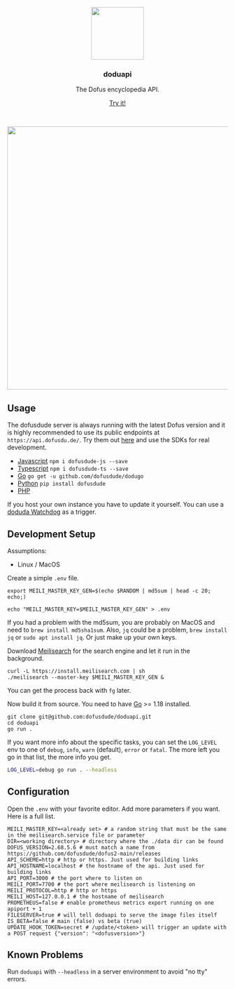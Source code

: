 <p align="center">
  <img src="https://docs.dofusdu.de/logo_cropped.png" width="120">
  <h3 align="center">doduapi</h3>
  <p align="center">The Dofus encyclopedia API.</p>
  <p align="center"><a href="https://docs.dofusdu.de">Try it!</a></p>
  <p align="center"><a href="https://goreportcard.com/report/github.com/dofusdude/doduapi"><img src="https://goreportcard.com/badge/github.com/dofusdude/doduapi" alt=""></a> <a href="https://github.com/dofusdude/doduda/actions/workflows/tests.yml"><img src="https://github.com/dofusdude/doduapi/actions/workflows/tests.yml/badge.svg" alt=""></a>
  </p>
</p>

<p align="center">
  <img src="https://vhs.charm.sh/vhs-2mgsbcqX7zIII0IvqV5uw0.gif" width="600">
</p>

## Usage

The dofusdude server is always running with the latest Dofus version and it is highly recommended to use its public endpoints at `https://api.dofusdu.de/`. Try them out [here](https://docs.dofusdu.de) and use the SDKs for real development.

- [Javascript](https://github.com/dofusdude/dofusdude-js) `npm i dofusdude-js --save`
- [Typescript](https://github.com/dofusdude/dofusdude-ts) `npm i dofusdude-ts --save`
- [Go](https://github.com/dofusdude/dodugo) `go get -u github.com/dofusdude/dodugo`
- [Python](https://github.com/dofusdude/dofusdude-py) `pip install dofusdude`
- [PHP](https://github.com/dofusdude/dofusdude-php)

If you host your own instance you have to update it yourself. You can use a [doduda Watchdog](https://github.com/dofusdude/doduda#watchdog) as a trigger.

## Development Setup

Assumptions:

- Linux / MacOS

Create a simple `.env` file.

```shell
export MEILI_MASTER_KEY_GEN=$(echo $RANDOM | md5sum | head -c 20; echo;)

echo "MEILI_MASTER_KEY=$MEILI_MASTER_KEY_GEN" > .env
```

If you had a problem with the md5sum, you are probably on MacOS and need to `brew install md5sha1sum`. Also, `jq` could be a problem, `brew install jq` or `sudo apt install jq`. Or just make up your own keys.

Download [Meilisearch](https://www.meilisearch.com/docs/learn/getting_started/installation#local-installation) for the search engine and let it run in the background.

```shell
curl -L https://install.meilisearch.com | sh
./meilisearch --master-key $MEILI_MASTER_KEY_GEN &
```

You can get the process back with `fg` later.

Now build it from source. You need to have [Go](https://go.dev/doc/install) >= 1.18 installed.

```shell
git clone git@github.com:dofusdude/doduapi.git
cd doduapi
go run .
```

If you want more info about the specific tasks, you can set the `LOG_LEVEL` env to one of `debug`, `info`, `warn` (default), `error` or `fatal`. The more left you go in that list, the more info you get.

```bash
LOG_LEVEL=debug go run . --headless
```

## Configuration

Open the `.env` with your favorite editor. Add more parameters if you want. Here is a full list.

```shell
MEILI_MASTER_KEY=<already set> # a random string that must be the same in the meilisearch.service file or parameter
DIR=<working directory> # directory where the ./data dir can be found
DOFUS_VERSION=2.68.5.6 # must match a name from https://github.com/dofusdude/dofus2-main/releases
API_SCHEME=http # http or https. Just used for building links
API_HOSTNAME=localhost # the hostname of the api. Just used for building links
API_PORT=3000 # the port where to listen on
MEILI_PORT=7700 # the port where meilisearch is listening on
MEILI_PROTOCOL=http # http or https
MEILI_HOST=127.0.0.1 # the hostname of meilisearch
PROMETHEUS=false # enable prometheus metrics export running on one apiport + 1
FILESERVER=true # will tell doduapi to serve the image files itself
IS_BETA=false # main (false) vs beta (true)
UPDATE_HOOK_TOKEN=secret # /update/<token> will trigger an update with a POST request {"version": "<dofusversion>"}
```

## Known Problems

Run `doduapi` with `--headless` in a server environment to avoid "no tty" errors.
